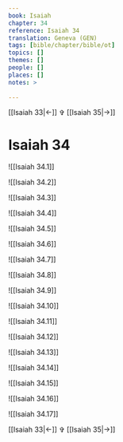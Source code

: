 ```yaml
---
book: Isaiah
chapter: 34
reference: Isaiah 34
translation: Geneva (GEN)
tags: [bible/chapter/bible/ot]
topics: []
themes: []
people: []
places: []
notes: >
  
---
```


[[Isaiah 33|<-]] ✞ [[Isaiah 35|->]]

# Isaiah 34

![[Isaiah 34.1]]

![[Isaiah 34.2]]

![[Isaiah 34.3]]

![[Isaiah 34.4]]

![[Isaiah 34.5]]

![[Isaiah 34.6]]

![[Isaiah 34.7]]

![[Isaiah 34.8]]

![[Isaiah 34.9]]

![[Isaiah 34.10]]

![[Isaiah 34.11]]

![[Isaiah 34.12]]

![[Isaiah 34.13]]

![[Isaiah 34.14]]

![[Isaiah 34.15]]

![[Isaiah 34.16]]

![[Isaiah 34.17]]

[[Isaiah 33|<-]] ✞ [[Isaiah 35|->]]
